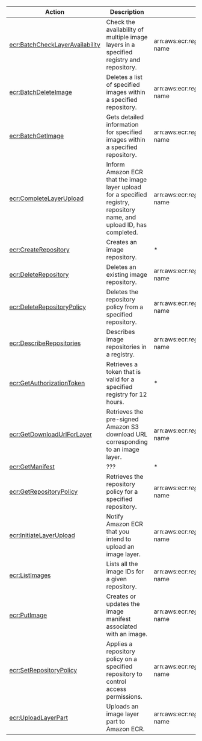 | Action | Description | Resource | Condition |
| --- | --- | --- | --- |
| [ecr:BatchCheckLayerAvailability](http://docs.aws.amazon.com/AmazonECR/latest/APIReference/API_BatchCheckLayerAvailability.html) | Check the availability of multiple image layers in a specified registry and repository. | arn:aws:ecr:$region:$account:repository/$repository-name | - |
| [ecr:BatchDeleteImage](http://docs.aws.amazon.com/AmazonECR/latest/APIReference/API_BatchDeleteImage.html) | Deletes a list of specified images within a specified repository. | arn:aws:ecr:$region:$account:repository/$repository-name | - |
| [ecr:BatchGetImage](http://docs.aws.amazon.com/AmazonECR/latest/APIReference/API_BatchGetImage.html) | Gets detailed information for specified images within a specified repository. | arn:aws:ecr:$region:$account:repository/$repository-name | - |
| [ecr:CompleteLayerUpload](http://docs.aws.amazon.com/AmazonECR/latest/APIReference/API_CompleteLayerUpload.html) | Inform Amazon ECR that the image layer upload for a specified registry, repository name, and upload ID, has completed. | arn:aws:ecr:$region:$account:repository/$repository-name | - |
| [ecr:CreateRepository](http://docs.aws.amazon.com/AmazonECR/latest/APIReference/API_CreateRepository.html) | Creates an image repository. | * | - |
| [ecr:DeleteRepository](http://docs.aws.amazon.com/AmazonECR/latest/APIReference/API_DeleteRepository.html) | Deletes an existing image repository. | arn:aws:ecr:$region:$account:repository/$repository-name | - |
| [ecr:DeleteRepositoryPolicy](http://docs.aws.amazon.com/AmazonECR/latest/APIReference/API_DeleteRepositoryPolicy.html) | Deletes the repository policy from a specified repository. | arn:aws:ecr:$region:$account:repository/$repository-name | - |
| [ecr:DescribeRepositories](http://docs.aws.amazon.com/AmazonECR/latest/APIReference/API_DescribeRepositories.html) | Describes image repositories in a registry. | arn:aws:ecr:$region:$account:repository/$repository-name | - |
| [ecr:GetAuthorizationToken](http://docs.aws.amazon.com/AmazonECR/latest/APIReference/API_GetAuthorizationToken.html) | Retrieves a token that is valid for a specified registry for 12 hours. | * | - |
| [ecr:GetDownloadUrlForLayer](http://docs.aws.amazon.com/AmazonECR/latest/APIReference/API_GetDownloadUrlForLayer.html) | Retrieves the pre-signed Amazon S3 download URL corresponding to an image layer. | arn:aws:ecr:$region:$account:repository/$repository-name | - |
| [ecr:GetManifest](http://docs.aws.amazon.com/AmazonECR/latest/APIReference/API_GetManifest.html) | ??? | * | - |
| [ecr:GetRepositoryPolicy](http://docs.aws.amazon.com/AmazonECR/latest/APIReference/API_GetRepositoryPolicy.html) | Retrieves the repository policy for a specified repository. | arn:aws:ecr:$region:$account:repository/$repository-name | - |
| [ecr:InitiateLayerUpload](http://docs.aws.amazon.com/AmazonECR/latest/APIReference/API_InitiateLayerUpload.html) | Notify Amazon ECR that you intend to upload an image layer. | arn:aws:ecr:$region:$account:repository/$repository-name | - |
| [ecr:ListImages](http://docs.aws.amazon.com/AmazonECR/latest/APIReference/API_ListImages.html) | Lists all the image IDs for a given repository. | arn:aws:ecr:$region:$account:repository/$repository-name | - |
| [ecr:PutImage](http://docs.aws.amazon.com/AmazonECR/latest/APIReference/API_PutImage.html) | Creates or updates the image manifest associated with an image. | arn:aws:ecr:$region:$account:repository/$repository-name | - |
| [ecr:SetRepositoryPolicy](http://docs.aws.amazon.com/AmazonECR/latest/APIReference/API_SetRepositoryPolicy.html) | Applies a repository policy on a specified repository to control access permissions. | arn:aws:ecr:$region:$account:repository/$repository-name | - |
| [ecr:UploadLayerPart](http://docs.aws.amazon.com/AmazonECR/latest/APIReference/API_UploadLayerPart.html) | Uploads an image layer part to Amazon ECR. | arn:aws:ecr:$region:$account:repository/$repository-name | - |
